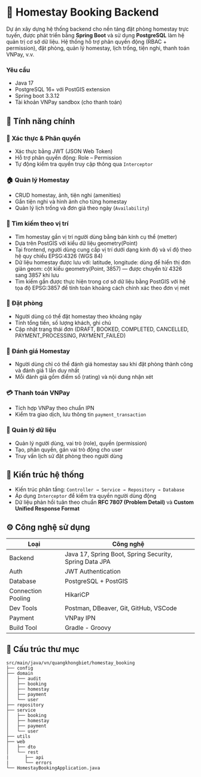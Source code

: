 # 🏡 Homestay Booking Backend

Dự án xây dựng hệ thống backend cho nền tảng đặt phòng homestay trực tuyến, được phát triển bằng **Spring Boot** và sử dụng **PostgreSQL** làm hệ quản trị cơ sở dữ liệu. Hệ thống hỗ trợ phân quyền động (RBAC + permission), đặt phòng, quản lý homestay, lịch trống, tiện nghi, thanh toán VNPay, v.v.

### Yêu cầu
- Java 17
- PostgreSQL 16+ với PostGIS extension
- Spring boot 3.3.12
- Tài khoản VNPay sandbox (cho thanh toán)
  
## 📌 Tính năng chính

### 🔐 Xác thực & Phân quyền
- Xác thực bằng JWT (JSON Web Token)
- Hỗ trợ phân quyền động: Role – Permission
- Tự động kiểm tra quyền truy cập thông qua `Interceptor`

### 🏠 Quản lý Homestay
- CRUD homestay, ảnh, tiện nghi (amenities)
- Gắn tiện nghi và hình ảnh cho từng homestay
- Quản lý lịch trống và đơn giá theo ngày (`Availability`)

### 📍 Tìm kiếm theo vị trí
- Tìm homestay gần vị trí người dùng bằng bán kính cụ thể (metter)
- Dựa trên PostGIS với kiểu dữ liệu geometry(Point)
- Tại frontend, người dùng cung cấp vị trí dưới dạng kinh độ và vĩ độ theo hệ quy chiếu EPSG:4326 (WGS 84)
- Dữ liệu homestay được lưu với:
    latitude, longitude: dùng để hiển thị đơn giản
    geom: cột kiểu geometry(Point, 3857) — được chuyển từ 4326 sang 3857 khi lưu
- Tìm kiếm gần được thực hiện trong cơ sở dữ liệu bằng PostGIS với hệ tọa độ EPSG:3857 để tính toán khoảng cách chính xác theo đơn vị mét

### 📅 Đặt phòng
- Người dùng có thể đặt homestay theo khoảng ngày
- Tính tổng tiền, số lượng khách, ghi chú
- Cập nhật trạng thái đơn (DRAFT, BOOKED, COMPLETED, CANCELLED, PAYMENT_PROCESSING, PAYMENT_FAILED)

### 💬 Đánh giá Homestay
- Người dùng chỉ có thể đánh giá homestay sau khi đặt phòng thành công và đánh giá 1 lần duy nhất
- Mỗi đánh giá gồm điểm số (rating) và nội dung nhận xét

### 💳 Thanh toán VNPay
- Tích hợp VNPay theo chuẩn IPN
- Kiểm tra giao dịch, lưu thông tin `payment_transaction`

### 📂 Quản lý dữ liệu
- Quản lý người dùng, vai trò (role), quyền (permission)
- Tạo, phân quyền, gán vai trò động cho user
- Truy vấn lịch sử đặt phòng theo người dùng

## 🧱 Kiến trúc hệ thống

- Kiến trúc phân tầng: `Controller → Service → Repository → Database`
- Áp dụng `Interceptor` để kiểm tra quyền người dùng động
- Dữ liệu phản hồi tuân theo chuẩn **RFC 7807 (Problem Detail)** và **Custom Unified Response Format**

## ⚙️ Công nghệ sử dụng

| Loại | Công nghệ |
|------|-----------|
| Backend | Java 17, Spring Boot, Spring Security, Spring Data JPA |
| Auth | JWT Authentication |
| Database | PostgreSQL + PostGIS |
| Connection Pooling | HikariCP |
| Dev Tools | Postman, DBeaver, Git, GitHub, VSCode |
| Payment | VNPay IPN |
| Build Tool | Gradle - Groovy |

## 📁 Cấu trúc thư mục
```
src/main/java/vn/quangkhongbiet/homestay_booking
├── config
├── domain
│   ├── audit
│   ├── booking
│   ├── homestay
│   ├── payment
│   └── user
├── repository
├── service
│   ├── booking
│   ├── homestay
│   ├── payment
│   └── user
├── utils
├── web
│   ├── dto
│   └── rest
|      ├── api
|      └── errors
└── HomestayBookingApplication.java

